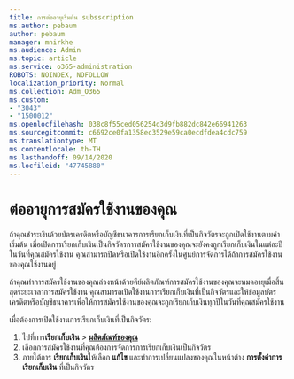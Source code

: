 ```yaml
---
title: การต่ออายุเริ่มต้น subsscription
ms.author: pebaum
author: pebaum
manager: mnirkhe
ms.audience: Admin
ms.topic: article
ms.service: o365-administration
ROBOTS: NOINDEX, NOFOLLOW
localization_priority: Normal
ms.collection: Adm_O365
ms.custom:
- "3043"
- "1500012"
ms.openlocfilehash: 038c8f55ced056254d3d9fb882dc842e66941263
ms.sourcegitcommit: c6692ce0fa1358ec3529e59ca0ecdfdea4cdc759
ms.translationtype: MT
ms.contentlocale: th-TH
ms.lasthandoff: 09/14/2020
ms.locfileid: "47745880"
---
```

# <a name="renewing-your-subscription"></a>ต่ออายุการสมัครใช้งานของคุณ

ถ้าคุณชำระเงินด้วยบัตรเครดิตหรือบัญชีธนาคารการเรียกเก็บเงินที่เป็นกิจวัตรจะถูกเปิดใช้งานตามค่าเริ่มต้น เมื่อเปิดการเรียกเก็บเงินเป็นกิจวัตรการสมัครใช้งานของคุณจะยังคงถูกเรียกเก็บเงินในแต่ละปีในวันที่คุณสมัครใช้งาน คุณสามารถปิดหรือเปิดใช้งานอีกครั้งในศูนย์การจัดการได้ถ้าการสมัครใช้งานของคุณใช้งานอยู่

ถ้าคุณทำการสมัครใช้งานของคุณล่วงหน้าด้วยคีย์ผลิตภัณฑ์การสมัครใช้งานของคุณจะหมดอายุเมื่อสิ้นสุดระยะเวลาการสมัครใช้งาน คุณสามารถเปิดใช้งานการเรียกเก็บเงินที่เป็นกิจวัตรและให้ข้อมูลบัตรเครดิตหรือบัญชีธนาคารเพื่อให้การสมัครใช้งานของคุณจะถูกเรียกเก็บเงินทุกปีในวันที่คุณสมัครใช้งาน

เมื่อต้องการเปิดใช้งานการเรียกเก็บเงินที่เป็นกิจวัตร: 

1. ไปที่การ**เรียกเก็บเงิน**  >  **[ผลิตภัณฑ์ของคุณ](https://go.microsoft.com/fwlink/p/?linkid=842054)**
2. เลือกการสมัครใช้งานที่คุณต้องการจัดการการเรียกเก็บเงินเป็นกิจวัตร
3. ภายใต้การ **เรียกเก็บเงิน**ให้เลือก **แก้ไข** และทำการเปลี่ยนแปลงของคุณในหน้าต่าง **การตั้งค่าการเรียกเก็บเงิน** ที่เป็นกิจวัตร 